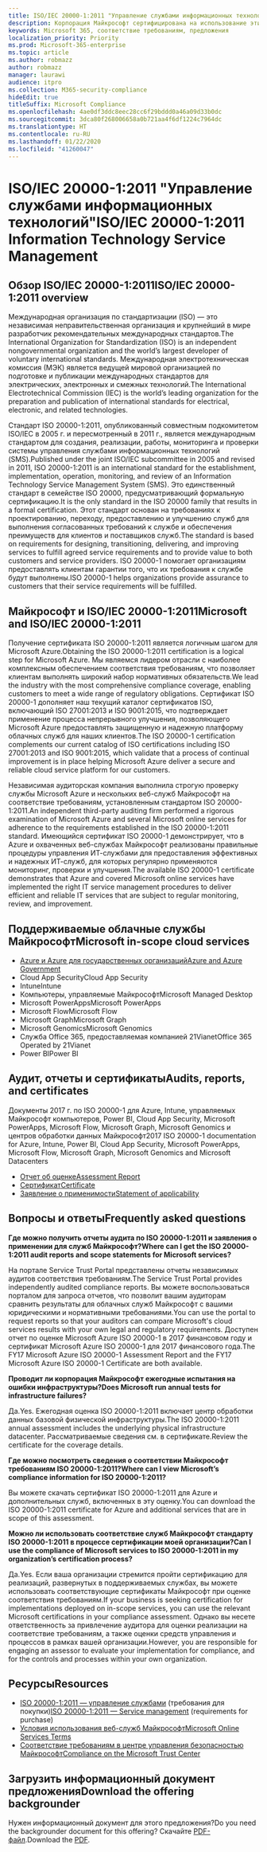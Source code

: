 ```yaml
---
title: ISO/IEC 20000-1:2011 "Управление службами информационных технологий"
description: Корпорация Майкрософт сертифицирована на использование этих стандартов управления службами.
keywords: Microsoft 365, соответствие требованиям, предложения
localization_priority: Priority
ms.prod: Microsoft-365-enterprise
ms.topic: article
ms.author: robmazz
author: robmazz
manager: laurawi
audience: itpro
ms.collection: M365-security-compliance
hideEdit: true
titleSuffix: Microsoft Compliance
ms.openlocfilehash: 4ae0df3ddc8eec28cc6f29bddd0a46a09d33b0dc
ms.sourcegitcommit: 3dca80f268006658a0b721aa4f6df1224c7964dc
ms.translationtype: HT
ms.contentlocale: ru-RU
ms.lasthandoff: 01/22/2020
ms.locfileid: "41260047"
---
```

# <a name="isoiec-20000-12011-information-technology-service-management"></a><span data-ttu-id="1f983-104">ISO/IEC 20000-1:2011 "Управление службами информационных технологий"</span><span class="sxs-lookup"><span data-stu-id="1f983-104">ISO/IEC 20000-1:2011 Information Technology Service Management</span></span>

## <a name="isoiec-20000-12011-overview"></a><span data-ttu-id="1f983-105">Обзор ISO/IEC 20000-1:2011</span><span class="sxs-lookup"><span data-stu-id="1f983-105">ISO/IEC 20000-1:2011 overview</span></span>

<span data-ttu-id="1f983-106">Международная организация по стандартизации (ISO) — это независимая неправительственная организация и крупнейший в мире разработчик рекомендательных международных стандартов.</span><span class="sxs-lookup"><span data-stu-id="1f983-106">The International Organization for Standardization (ISO) is an independent nongovernmental organization and the world’s largest developer of voluntary international standards.</span></span> <span data-ttu-id="1f983-107">Международная электротехническая комиссия (МЭК) является ведущей мировой организацией по подготовке и публикации международных стандартов для электрических, электронных и смежных технологий.</span><span class="sxs-lookup"><span data-stu-id="1f983-107">The International Electrotechnical Commission (IEC) is the world’s leading organization for the preparation and publication of international standards for electrical, electronic, and related technologies.</span></span>  
  
<span data-ttu-id="1f983-108">Стандарт ISO 20000-1:2011, опубликованный совместным подкомитетом ISO/IEC в 2005 г. и пересмотренный в 2011 г., является международным стандартом для создания, реализации, работы, мониторинга и проверки системы управления службами информационных технологий (SMS).</span><span class="sxs-lookup"><span data-stu-id="1f983-108">Published under the joint ISO/IEC subcommittee in 2005 and revised in 2011, ISO 20000-1:2011 is an international standard for the establishment, implementation, operation, monitoring, and review of an Information Technology Service Management System (SMS).</span></span> <span data-ttu-id="1f983-109">Это единственный стандарт в семействе ISO 20000, предусматривающий формальную сертификацию.</span><span class="sxs-lookup"><span data-stu-id="1f983-109">It is the only standard in the ISO 20000 family that results in a formal certification.</span></span> <span data-ttu-id="1f983-110">Этот стандарт основан на требованиях к проектированию, переходу, предоставлению и улучшению служб для выполнения согласованных требований к службе и обеспечения преимуществ для клиентов и поставщиков служб.</span><span class="sxs-lookup"><span data-stu-id="1f983-110">The standard is based on requirements for designing, transitioning, delivering, and improving services to fulfill agreed service requirements and to provide value to both customers and service providers.</span></span> <span data-ttu-id="1f983-111">ISO 20000-1 помогает организациям предоставлять клиентам гарантии того, что их требования к службе будут выполнены.</span><span class="sxs-lookup"><span data-stu-id="1f983-111">ISO 20000-1 helps organizations provide assurance to customers that their service requirements will be fulfilled.</span></span>

## <a name="microsoft-and-isoiec-20000-12011"></a><span data-ttu-id="1f983-112">Майкрософт и ISO/IEC 20000-1:2011</span><span class="sxs-lookup"><span data-stu-id="1f983-112">Microsoft and ISO/IEC 20000-1:2011</span></span>

<span data-ttu-id="1f983-113">Получение сертификата ISO 20000-1:2011 является логичным шагом для Microsoft Azure.</span><span class="sxs-lookup"><span data-stu-id="1f983-113">Obtaining the ISO 20000-1:2011 certification is a logical step for Microsoft Azure.</span></span> <span data-ttu-id="1f983-114">Мы являемся лидером отрасли с наиболее комплексным обеспечением соответствия требованиям, что позволяет клиентам выполнять широкий набор нормативных обязательств.</span><span class="sxs-lookup"><span data-stu-id="1f983-114">We lead the industry with the most comprehensive compliance coverage, enabling customers to meet a wide range of regulatory obligations.</span></span> <span data-ttu-id="1f983-115">Сертификат ISO 20000-1 дополняет наш текущий каталог сертификатов ISO, включающий ISO 27001:2013 и ISO 9001:2015, что подтверждает применение процесса непрерывного улучшения, позволяющего Microsoft Azure предоставлять защищенную и надежную платформу облачных служб для наших клиентов.</span><span class="sxs-lookup"><span data-stu-id="1f983-115">The ISO 20000-1 certification complements our current catalog of ISO certifications including ISO 27001:2013 and ISO 9001:2015, which validate that a process of continual improvement is in place helping Microsoft Azure deliver a secure and reliable cloud service platform for our customers.</span></span>  
  
<span data-ttu-id="1f983-116">Независимая аудиторская компания выполнила строгую проверку службы Microsoft Azure и нескольких веб-служб Майкрософт на соответствие требованиям, установленным стандартом ISO 20000-1:2011.</span><span class="sxs-lookup"><span data-stu-id="1f983-116">An independent third-party auditing firm performed a rigorous examination of Microsoft Azure and several Microsoft online services for adherence to the requirements established in the ISO 20000-1:2011 standard.</span></span> <span data-ttu-id="1f983-117">Имеющийся сертификат ISO 20000-1 демонстрирует, что в Azure и охваченных веб-службах Майкрософт реализованы правильные процедуры управления ИТ-службами для предоставления эффективных и надежных ИТ-служб, для которых регулярно применяются мониторинг, проверки и улучшения.</span><span class="sxs-lookup"><span data-stu-id="1f983-117">The available ISO 20000-1 certificate demonstrates that Azure and covered Microsoft online services have implemented the right IT service management procedures to deliver efficient and reliable IT services that are subject to regular monitoring, review, and improvement.</span></span>

## <a name="microsoft-in-scope-cloud-services"></a><span data-ttu-id="1f983-118">Поддерживаемые облачные службы Майкрософт</span><span class="sxs-lookup"><span data-stu-id="1f983-118">Microsoft in-scope cloud services</span></span>

- [<span data-ttu-id="1f983-119">Azure и Azure для государственных организаций</span><span class="sxs-lookup"><span data-stu-id="1f983-119">Azure and Azure Government</span></span>](https://aka.ms/AzureCompliance)
- <span data-ttu-id="1f983-120">Cloud App Security</span><span class="sxs-lookup"><span data-stu-id="1f983-120">Cloud App Security</span></span>
- <span data-ttu-id="1f983-121">Intune</span><span class="sxs-lookup"><span data-stu-id="1f983-121">Intune</span></span>
- <span data-ttu-id="1f983-122">Компьютеры, управляемые Майкрософт</span><span class="sxs-lookup"><span data-stu-id="1f983-122">Microsoft Managed Desktop</span></span>
- <span data-ttu-id="1f983-123">Microsoft PowerApps</span><span class="sxs-lookup"><span data-stu-id="1f983-123">Microsoft PowerApps</span></span>
- <span data-ttu-id="1f983-124">Microsoft Flow</span><span class="sxs-lookup"><span data-stu-id="1f983-124">Microsoft Flow</span></span>
- <span data-ttu-id="1f983-125">Microsoft Graph</span><span class="sxs-lookup"><span data-stu-id="1f983-125">Microsoft Graph</span></span>
- <span data-ttu-id="1f983-126">Microsoft Genomics</span><span class="sxs-lookup"><span data-stu-id="1f983-126">Microsoft Genomics</span></span>
- <span data-ttu-id="1f983-127">Служба Office 365, предоставляемая компанией 21Vianet</span><span class="sxs-lookup"><span data-stu-id="1f983-127">Office 365 Operated by 21Vianet</span></span>
- <span data-ttu-id="1f983-128">Power BI</span><span class="sxs-lookup"><span data-stu-id="1f983-128">Power BI</span></span>

## <a name="audits-reports-and-certificates"></a><span data-ttu-id="1f983-129">Аудит, отчеты и сертификаты</span><span class="sxs-lookup"><span data-stu-id="1f983-129">Audits, reports, and certificates</span></span>

<span data-ttu-id="1f983-130">Документы 2017 г. по ISO 20000-1 для Azure, Intune, управляемых Майкрософт компьютеров, Power BI, Cloud App Security, Microsoft PowerApps, Microsoft Flow, Microsoft Graph, Microsoft Genomics и центров обработки данных Майкрософт</span><span class="sxs-lookup"><span data-stu-id="1f983-130">2017 ISO 20000-1 documentation for Azure, Intune, Power BI, Cloud App Security, Microsoft PowerApps, Microsoft Flow, Microsoft Graph, Microsoft Genomics and Microsoft Datacenters</span></span>

- [<span data-ttu-id="1f983-131">Отчет об оценке</span><span class="sxs-lookup"><span data-stu-id="1f983-131">Assessment Report</span></span>](https://go.microsoft.com/fwlink/p/?linkid=2077810)
- [<span data-ttu-id="1f983-132">Сертификат</span><span class="sxs-lookup"><span data-stu-id="1f983-132">Certificate</span></span>](https://go.microsoft.com/fwlink/p/?linkid=2077815)
- [<span data-ttu-id="1f983-133">Заявление о применимости</span><span class="sxs-lookup"><span data-stu-id="1f983-133">Statement of applicability</span></span>](https://aka.ms/AzureISO20000StatementofApplicability)

## <a name="frequently-asked-questions"></a><span data-ttu-id="1f983-134">Вопросы и ответы</span><span class="sxs-lookup"><span data-stu-id="1f983-134">Frequently asked questions</span></span>

<span data-ttu-id="1f983-135">**Где можно получить отчеты аудита по ISO 20000-1:2011 и заявления о применении для служб Майкрософт?**</span><span class="sxs-lookup"><span data-stu-id="1f983-135">**Where can I get the ISO 20000-1:2011 audit reports and scope statements for Microsoft services?**</span></span>

<span data-ttu-id="1f983-136">На портале Service Trust Portal представлены отчеты независимых аудитов соответствия требованиям.</span><span class="sxs-lookup"><span data-stu-id="1f983-136">The Service Trust Portal provides independently audited compliance reports.</span></span> <span data-ttu-id="1f983-137">Вы можете воспользоваться порталом для запроса отчетов, что позволит вашим аудиторам сравнить результаты для облачных служб Майкрософт с вашими юридическими и нормативными требованиями.</span><span class="sxs-lookup"><span data-stu-id="1f983-137">You can use the portal to request reports so that your auditors can compare Microsoft's cloud services results with your own legal and regulatory requirements.</span></span> <span data-ttu-id="1f983-138">Доступен отчет по оценке Microsoft Azure ISO 20000-1 в 2017 финансовом году и сертификат Microsoft Azure ISO 20000-1 для 2017 финансового года.</span><span class="sxs-lookup"><span data-stu-id="1f983-138">The FY17 Microsoft Azure ISO 20000-1 Assessment Report and the FY17 Microsoft Azure ISO 20000-1 Certificate are both available.</span></span>

<span data-ttu-id="1f983-139">**Проводит ли корпорация Майкрософт ежегодные испытания на ошибки инфраструктуры?**</span><span class="sxs-lookup"><span data-stu-id="1f983-139">**Does Microsoft run annual tests for infrastructure failures?**</span></span>

<span data-ttu-id="1f983-140">Да.</span><span class="sxs-lookup"><span data-stu-id="1f983-140">Yes.</span></span> <span data-ttu-id="1f983-141">Ежегодная оценка ISO 20000-1:2011 включает центр обработки данных базовой физической инфраструктуры.</span><span class="sxs-lookup"><span data-stu-id="1f983-141">The ISO 20000-1:2011 annual assessment includes the underlying physical infrastructure datacenter.</span></span> <span data-ttu-id="1f983-142">Рассматриваемые сведения см. в сертификате.</span><span class="sxs-lookup"><span data-stu-id="1f983-142">Review the certificate for the coverage details.</span></span>

<span data-ttu-id="1f983-143">**Где можно посмотреть сведения о соответствии Майкрософт требованиям ISO 20000-1:2011?**</span><span class="sxs-lookup"><span data-stu-id="1f983-143">**Where can I view Microsoft’s compliance information for ISO 20000-1:2011?**</span></span>

<span data-ttu-id="1f983-144">Вы можете скачать сертификат ISO 20000-1:2011 для Azure и дополнительных служб, включенных в эту оценку.</span><span class="sxs-lookup"><span data-stu-id="1f983-144">You can download the ISO 20000-1:2011 certificate for Azure and additional services that are in scope of this assessment.</span></span>

<span data-ttu-id="1f983-145">**Можно ли использовать соответствие служб Майкрософт стандарту ISO 20000-1:2011 в процессе сертификации моей организации?**</span><span class="sxs-lookup"><span data-stu-id="1f983-145">**Can I use the compliance of Microsoft services to ISO 20000-1:2011 in my organization’s certification process?**</span></span>

<span data-ttu-id="1f983-146">Да.</span><span class="sxs-lookup"><span data-stu-id="1f983-146">Yes.</span></span> <span data-ttu-id="1f983-147">Если ваша организации стремится пройти сертификацию для реализаций, развернутых в поддерживаемых службах, вы можете использовать соответствующие сертификаты Майкрософт при оценке соответствия требованиям.</span><span class="sxs-lookup"><span data-stu-id="1f983-147">If your business is seeking certification for implementations deployed on in-scope services, you can use the relevant Microsoft certifications in your compliance assessment.</span></span> <span data-ttu-id="1f983-148">Однако вы несете ответственность за привлечение аудитора для оценки реализации на соответствие требованиям, а также оценки средств управления и процессов в рамках вашей организации.</span><span class="sxs-lookup"><span data-stu-id="1f983-148">However, you are responsible for engaging an assessor to evaluate your implementation for compliance, and for the controls and processes within your own organization.</span></span>

## <a name="resources"></a><span data-ttu-id="1f983-149">Ресурсы</span><span class="sxs-lookup"><span data-stu-id="1f983-149">Resources</span></span>

- <span data-ttu-id="1f983-150">[ISO 20000-1:2011 — управление службами](https://www.iso.org/standard/51986.html) (требования для покупки)</span><span class="sxs-lookup"><span data-stu-id="1f983-150">[ISO 20000-1:2011 — Service management](https://www.iso.org/standard/51986.html) (requirements for purchase)</span></span>
- [<span data-ttu-id="1f983-151">Условия использования веб-служб Майкрософт</span><span class="sxs-lookup"><span data-stu-id="1f983-151">Microsoft Online Services Terms</span></span>](https://aka.ms/Online-Services-Terms)
- [<span data-ttu-id="1f983-152">Соответствие требованиям в центре управления безопасностью Майкрософт</span><span class="sxs-lookup"><span data-stu-id="1f983-152">Compliance on the Microsoft Trust Center</span></span>](https://www.microsoft.com/trust-center/compliance/compliance-overview)

## <a name="download-the-offering-backgrounder"></a><span data-ttu-id="1f983-153">Загрузить информационный документ предложения</span><span class="sxs-lookup"><span data-stu-id="1f983-153">Download the offering backgrounder</span></span>

<span data-ttu-id="1f983-154">Нужен информационный документ для этого предложения?</span><span class="sxs-lookup"><span data-stu-id="1f983-154">Do you need the backgrounder document for this offering?</span></span> <span data-ttu-id="1f983-155">Скачайте [PDF-файл](https://download.microsoft.com/download/4/E/5/4E58193E-F4D8-4A98-A39E-27F604BD8292/ISO-IEC-20000-Compliance.pdf).</span><span class="sxs-lookup"><span data-stu-id="1f983-155">Download the [PDF](https://download.microsoft.com/download/4/E/5/4E58193E-F4D8-4A98-A39E-27F604BD8292/ISO-IEC-20000-Compliance.pdf).</span></span>
